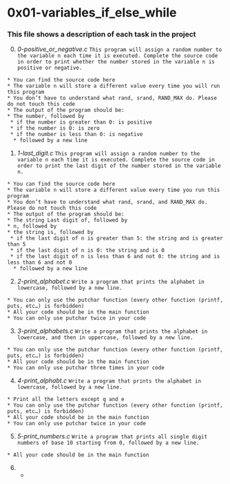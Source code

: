 # **0x01-variables_if_else_while**

### **This file shows a description of each task in the project**

0. *0-positive_or_negative.c*
`This program will assign a random number to the variable n each time it is executed. Complete the source code in order to print whether the number stored in the variable n is positive or negative.`
~~~~
* You can find the source code here
* The variable n will store a different value every time you will run this program
* You don’t have to understand what rand, srand, RAND_MAX do. Please do not touch this code
* The output of the program should be:
* The number, followed by
 * if the number is greater than 0: is positive
 * if the number is 0: is zero
 * if the number is less than 0: is negative
  * followed by a new line
~~~~

1. *1-last_digit.c*
`This program will assign a random number to the variable n each time it is executed. Complete the source code in order to print the last digit of the number stored in the variable n.`
~~~~
* You can find the source code here
* The variable n will store a different value every time you run this program
* You don’t have to understand what rand, srand, and RAND_MAX do. Please do not touch this code
* The output of the program should be:
* The string Last digit of, followed by
* n, followed by
* the string is, followed by
 * if the last digit of n is greater than 5: the string and is greater than 5
 * if the last digit of n is 0: the string and is 0
 * if the last digit of n is less than 6 and not 0: the string and is less than 6 and not 0
  * followed by a new line
~~~~

2. *2-print_alphabet.c*
`Write a program that prints the alphabet in lowercase, followed by a new line.`
~~~~
* You can only use the putchar function (every other function (printf, puts, etc…) is forbidden)
* All your code should be in the main function
* You can only use putchar twice in your code
~~~~

3. *3-print_alphabets.c*
`Write a program that prints the alphabet in lowercase, and then in uppercase, followed by a new line.`
~~~~
* You can only use the putchar function (every other function (printf, puts, etc…) is forbidden)
* All your code should be in the main function
* You can only use putchar three times in your code
~~~~

4. *4-print_alphabt.c*
`Write a program that prints the alphabet in lowercase, followed by a new line.`
~~~~
* Print all the letters except q and e
* You can only use the putchar function (every other function (printf, puts, etc…) is forbidden)
* All your code should be in the main function
* You can only use putchar twice in your code
~~~~

5. *5-print_numbers.c*
`Write a program that prints all single digit numbers of base 10 starting from 0, followed by a new line.`
~~~~
* All your code should be in the main function
~~~~

6. *
